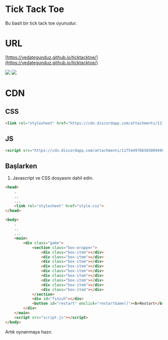 # Tick Tack Toe
Bu basit bir tick tack toe oyunudur.

# URL
[https://vedategunduz.github.io/ticktacktoe/](https://vedategunduz.github.io/ticktacktoe/)

![](https://cdn.discordapp.com/attachments/1175449786565009490/1175478453659762718/xo.png)
![](https://cdn.discordapp.com/attachments/1175449786565009490/1175478453169041530/xo_win.png) 


# CDN

## CSS
```html
<link rel="stylesheet" href="https://cdn.discordapp.com/attachments/1175449786565009490/1175474509369856185/style.css">
```
## JS
```html
<script src="https://cdn.discordapp.com/attachments/1175449786565009490/1175474509009125457/script.js"></script>
```

## Başlarken
1. Javascript ve CSS dosyasını dahil edin.

```html
<head>
    .
    ..
    ...
    <link rel="stylesheet" href="style.css">
</head>

<body>
    .
    ..
    ...
    <main>
        <div class="game">
            <section class="box-wrapper">
                <div class="box-item"></div>
                <div class="box-item"></div>
                <div class="box-item"></div>
                <div class="box-item"></div>
                <div class="box-item"></div>
                <div class="box-item"></div>
                <div class="box-item"></div>
                <div class="box-item"></div>
                <div class="box-item"></div>
            </section>
            <div id="finish"></div>
            <button id="restart" onclick="restartGame()"><b>Restart</b></button>
        </div>
    </main>
    <script src="script.js"></script>
</body>
```
Artık oynanmaya hazır.
